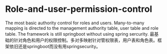 # Role-and-user-permission-control
The most basic authority control for roles and users. Many-to-many mapping is directed to the management authority table, user table and role table. The framework is still springboot without using spring sercurity. 最基础的针对角色和用户的权限控制。多对多映射针对管权限表，用户表和角色表。框架依旧还是springboot而没有用springsecurity。
